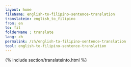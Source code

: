 ```yaml
---
layout: home
fileName: english-to-filipino-sentence-translation
translatein: english_to_filipino
from: en
to: fil
folderName : translate
lang: zh
permalink: /zh/english-to-filipino-sentence-translation
tool: english-to-filipino-sentence-translation
---
```

{% include section/translateinto.html %}